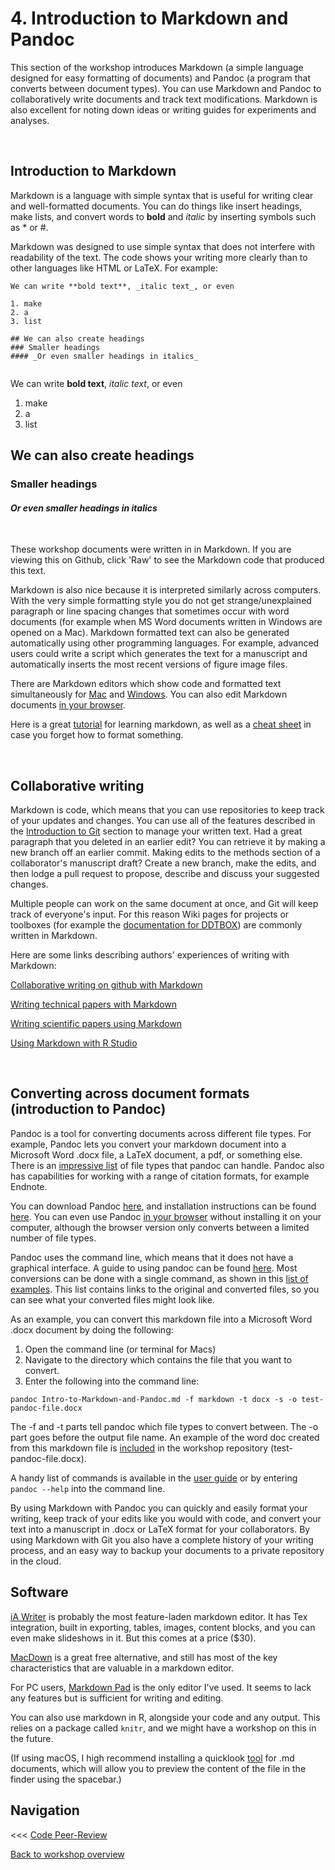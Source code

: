 # 4. Introduction to Markdown and Pandoc

This section of the workshop introduces Markdown (a simple  language designed for easy formatting of documents) and Pandoc (a program that converts between document types). You can use Markdown and Pandoc to collaboratively write documents and track text modifications. Markdown is also excellent for noting down ideas or writing guides for experiments and analyses.

<br/>

## Introduction to Markdown

Markdown is a language with simple syntax that is useful for writing clear and well-formatted documents. You can do things like insert headings, make lists, and convert words to **bold** and *italic* by inserting symbols such as * or #. 

Markdown was designed to use simple syntax that does not interfere with readability of the text. The code shows your writing more clearly than to other languages like HTML or LaTeX. For example:

```
We can write **bold text**, _italic text_, or even

1. make
2. a
3. list

## We can also create headings
### Smaller headings
#### _Or even smaller headings in italics_


```
We can write **bold text**, _italic text_, or even

1. make
2. a
3. list

## We can also create headings
### Smaller headings
#### _Or even smaller headings in italics_

<br/>

These workshop documents were written in in Markdown. If you are viewing this on Github, click 'Raw' to see the Markdown code that produced this text.

Markdown is also nice because it is interpreted similarly across computers. With the very simple formatting style you do not get strange/unexplained paragraph or line spacing changes that sometimes occur with word documents (for example when MS Word documents written in Windows are opened on a Mac). Markdown formatted text can also be generated automatically using other programming languages. For example, advanced users could write a script which generates the text for a manuscript and automatically inserts the most recent versions of figure image files.

There are Markdown editors which show code and formatted text simultaneously for [Mac](https://macdown.uranusjr.com/) and [Windows](http://markdownpad.com/). You can also edit Markdown documents [in your browser](https://stackedit.io/).

Here is a great [tutorial](www.markdowntutorial.com) for learning markdown, as well as a [cheat sheet](https://github.com/adam-p/markdown-here/wiki/Markdown-Cheatsheet) in case you forget how to format something.

<br/>

## Collaborative writing

Markdown is code, which means that you can use repositories to keep track of your updates and changes. You can use all of the features described in the [Introduction to Git](https://github.com/Decision-Neuroscience-Lab/coding-workshop-material/blob/master/Writing-Clear-Code.md) section to manage your written text. Had a great paragraph that you deleted in an earlier edit? You can retrieve it by making a new branch off an earlier commit. Making edits to the methods section of a collaborator's manuscript draft? Create a new branch, make the edits, and then lodge a pull request to propose, describe and discuss your suggested changes. 

Multiple people can work on the same document at once, and Git will keep track of everyone's input. For this reason Wiki pages for projects or toolboxes (for example the [documentation for DDTBOX](https://github.com/DDTBOX/tutorials/blob/master/DDTBox%20Documentation.md)) are commonly written in Markdown.

Here are some links describing authors' experiences of writing with Markdown:

[Collaborative writing on github with Markdown](https://oleb.net/blog/2016/02/collaborative-writing-on-github/)

[Writing technical papers with Markdown](http://blog.kdheepak.com/writing-papers-with-markdown.html)

[Writing scientific papers using Markdown](https://danieljhocking.wordpress.com/2014/12/09/writing-scientific-papers-using-markdown/)

[Using Markdown with R Studio](https://danieljhocking.wordpress.com/2013/09/25/knitting-beautiful-documents-in-rstudio/)

<br/>

## Converting across document formats (introduction to Pandoc)

Pandoc is a tool for converting documents across different file types. For example, Pandoc lets you convert your markdown document into a Microsoft Word .docx file, a LaTeX document, a pdf, or something else. There is an [impressive list](http://pandoc.org/index.html) of file types that pandoc can handle. Pandoc also has capabilities for working with a range of citation formats, for example Endnote.

You can download Pandoc [here](https://github.com/jgm/pandoc/releases/tag/1.19.2.1), and installation instructions can be found [here](http://pandoc.org/installing.html). You can even use Pandoc [in your browser](http://pandoc.org/try/) without installing it on your computer, although the browser version only converts between a limited number of file types. 

Pandoc uses the command line, which means that it does not have a graphical interface. A guide to using pandoc can be found [here](http://pandoc.org/getting-started.html). Most conversions can be done with a single command, as shown in this [list of examples](http://pandoc.org/demos.html). This list contains links to the original and converted files, so you can see what your converted files might look like. 

As an example, you can convert this markdown file into a Microsoft Word .docx document by doing the following:

1. Open the command line (or terminal for Macs)
2. Navigate to the directory which contains the file that you want to convert.
3. Enter the following into the command line:

`pandoc Intro-to-Markdown-and-Pandoc.md -f markdown -t docx -s -o test-pandoc-file.docx`

The -f and -t parts tell pandoc which file types to convert between. The -o part goes before the output file name. An example of the word doc created from this markdown file is [included](https://github.com/Decision-Neuroscience-Lab/coding-workshop-material/blob/master/test-pandoc-file.docx) in the workshop repository (test-pandoc-file.docx).

A handy list of commands is available in the [user guide](http://pandoc.org/MANUAL.html) or by entering `pandoc --help` into the command line.

By using Markdown with Pandoc you can quickly and easily format your writing, keep track of your edits like you would with code, and convert your text into a manuscript in .docx or LaTeX format for your collaborators. By using Markdown with Git you also have a complete history of your writing process, and an easy way to backup your documents to a private repository in the cloud.

## Software
[iA Writer](https://ia.net/writer/) is probably the most feature-laden markdown editor. It has Tex integration, built in exporting, tables, images, content blocks, and you can even make slideshows in it. But this comes at a price ($30).

[MacDown](https://macdown.uranusjr.com) is a great free alternative, and still has most of the key characteristics that are valuable in a markdown editor.

For PC users, [Markdown Pad](http://markdownpad.com) is the only editor I've used. It seems to lack any features but is sufficient for writing and editing.

You can also use markdown in R, alongside your code and any output. This relies on a package called `knitr`, and we might have a workshop on this in the future.

(If using macOS, I high recommend installing a quicklook [tool](https://github.com/toland/qlmarkdown) for .md documents, which will allow you to preview the content of the file in the finder using the spacebar.)

## Navigation

<<< [Code Peer-Review](https://github.com/Decision-Neuroscience-Lab/coding-workshop-material/blob/master/Code-Peer-Review.md)						

[Back to workshop overview](https://github.com/Decision-Neuroscience-Lab/coding-workshop-material/blob/master/Coding%20Workshop%20DNLab.md)

